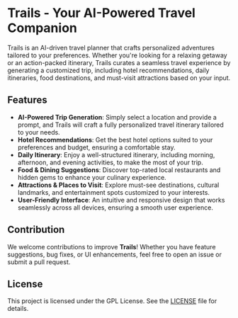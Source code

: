 # **Trails - Your AI-Powered Travel Companion**

Trails is an AI-driven travel planner that crafts personalized adventures tailored to your preferences. Whether you're looking for a relaxing getaway or an action-packed itinerary, Trails curates a seamless travel experience by generating a customized trip, including hotel recommendations, daily itineraries, food destinations, and must-visit attractions based on your input.

## **Features**

- **AI-Powered Trip Generation**: Simply select a location and provide a prompt, and Trails will craft a fully personalized travel itinerary tailored to your needs.
- **Hotel Recommendations**: Get the best hotel options suited to your preferences and budget, ensuring a comfortable stay.
- **Daily Itinerary**: Enjoy a well-structured itinerary, including morning, afternoon, and evening activities, to make the most of your trip.
- **Food & Dining Suggestions**: Discover top-rated local restaurants and hidden gems to enhance your culinary experience.
- **Attractions & Places to Visit**: Explore must-see destinations, cultural landmarks, and entertainment spots customized to your interests.
- **User-Friendly Interface**: An intuitive and responsive design that works seamlessly across all devices, ensuring a smooth user experience.

## **Contribution**

We welcome contributions to improve **Trails**! Whether you have feature suggestions, bug fixes, or UI enhancements, feel free to open an issue or submit a pull request.

## **License**

This project is licensed under the GPL License. See the [LICENSE](https://github.com/Sheikh-Yawar/Trails?tab=GPL-3.0-1-ov-file#readme) file for details.

